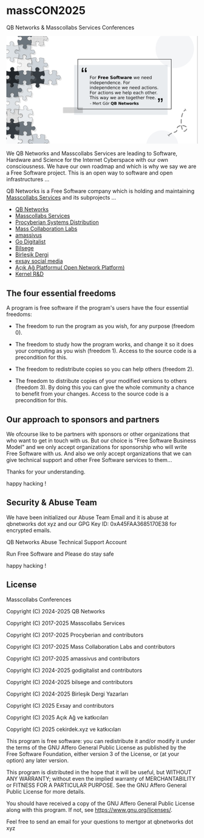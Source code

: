 # massCON2025

QB Networks & Masscollabs Services Conferences

![QB Networks](img/together.png)

We QB Networks and Masscollabs Services are leading to Software, Hardware and Science for the Internet Cyberspace with our own consciousness. We have our own roadmap and which is why we say we are a Free Software project. This is an open way to software and open infrastructures ...

QB Networks is a Free Software company which is holding and maintaining [Masscollabs Services](https://www.masscollabs.xyz) and its subprojects ...

* [QB Networks](https://qbnetworks.xyz)
* [Masscollabs Services](https://masscollabs.xyz)
* [Procyberian Systems Distribution](https://procyberian.xyz)
* [Mass Collaboration Labs](https://masscollaborationlabs.xyz)
* [amassivus](https://amassivus.xyz)
* [Go Digitalist](https://godigitalist.xyz)
* [Bilsege](https://bilsege.xyz)
* [Birleşik Dergi](https://birlesik.xyz)
* [exsay social media](https://www.exsay.xyz/)
* [Açık Ağ Platformu( Open Network Platform)](https://www.acikag.xyz/)
* [Kernel R&D](https://cekirdek.xyz/)

## The four essential freedoms

A program is free software if the program's users have the four essential freedoms: 

* The freedom to run the program as you wish, for any purpose (freedom 0).

* The freedom to study how the program works, and change it so it does your computing as you wish (freedom 1). Access to the source code is a precondition for this.

* The freedom to redistribute copies so you can help others (freedom 2).

* The freedom to distribute copies of your modified versions to others (freedom 3). By doing this you can give the whole community a chance to benefit from your changes. Access to the source code is a precondition for this.

## Our approach to sponsors and partners

We ofcourse like to be partners with sponsors or other organizations that who want to get in touch with us. But our choice is "Free Software Business Model" and we only accept organizations for sponsorship who will write Free Software with us. And also we only accept organizations that we can give technical support and other Free Software services to them...

Thanks for your understanding.

happy hacking !

## Security & Abuse Team

We have been initialized our Abuse Team Email and it is abuse at qbnetworks dot xyz and our GPG Key ID: 0xA45FAA3685170E38 for encrypted emails.

QB Networks Abuse Technical Support Account

Run Free Software and Please do stay safe

happy hacking !

## License

Masscollabs Conferences

Copyright (C) 2024-2025 QB Networks

Copyright (C) 2017-2025 Masscollabs Services

Copyright (C) 2017-2025 Procyberian and contributors

Copyright (C) 2017-2025 Mass Collaboration Labs and contributors

Copyright (C) 2017-2025 amassivus and contributors

Copyright (C) 2024-2025 godigitalist and contributors

Copyright (C) 2024-2025 bilsege and contributors

Copyright (C) 2024-2025 Birleşik Dergi Yazarları

Copyright (C) 2025 Exsay and contributors

Copyright (C) 2025 Açık Ağ ve katkıcıları

Copyright (C) 2025 cekirdek.xyz ve katkıcıları

This program is free software: you can redistribute it and/or modify
it under the terms of the GNU Affero General Public License as published
by the Free Software Foundation, either version 3 of the License, or
(at your option) any later version.

This program is distributed in the hope that it will be useful,
but WITHOUT ANY WARRANTY; without even the implied warranty of
MERCHANTABILITY or FITNESS FOR A PARTICULAR PURPOSE.  See the
GNU Affero General Public License for more details.

You should have received a copy of the GNU Affero General Public License
along with this program.  If not, see <https://www.gnu.org/licenses/>.

Feel free to send an email for your questions to mertgor at qbnetworks dot xyz
